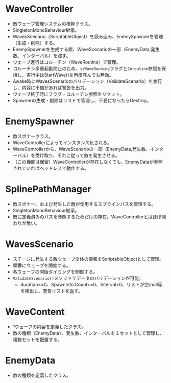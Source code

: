 

# WaveController
- 敵ウェーブ管理システムの根幹クラス。
- SingletonMonoBehaviour継承。
- WavesScenario（ScriptableObject）を読み込み、EnemySpawnerを管理（生成・削除）する。
- EnemySpawnerを生成する際、WaveScenarioの一部（EnemyData,発生数、インターバル）を渡す。
- ウェーブ進行はコルーチン（WaveRoutine）で管理。
- コルーチン多重起動防止のため、`isWaveRunning`フラグと`Coroutine`参照を保持し、実行中はStartWave()を再度呼んでも無効。
- Awake時にWavesScenarioのバリデーション（ValidateScenario）を実行し、内容に不備があれば警告を出力。
- ウェーブ終了時にフラグ・コルーチン参照をリセット。
- Spawnerの生成・削除はリストで管理し、不要になったらDestroy。

# EnemySpawner
- 敵スポナークラス。
- WaveControllerによってインスタンス化される。
- WaveControllerから、WaveScenarioの一部（EnemyData,発生数、インターバル）を受け取り、それに従って敵を発生させる。
- （この機能は保留）WaveControllerが存在しなくても、EnemyDataが参照されていればヘッドレスで動作する。

# SplinePathManager
- 敵スポナー、および発生した敵が使用するスプラインパスを管理する。
- SingletonMonoBehaviour継承。
- 既に定義済みのパスを参照するためだけの存在。WaveControllerとはほぼ関わりが無い。


# WavesScenario
- ステージに発生する敵ウェーブ全体の情報をScriptableObjectとして管理。
- 順番にウェーブを開始する。
- 各ウェーブの開始タイミングを制御する。
- `ValidateScenario()`メソッドでデータのバリデーションが可能。
    - duration<=0、SpawnInfo.Count<=0、Interval<0、リストが空/null等を検出し、警告リストを返す。

# WaveContent
- 1ウェーブの内容を定義したクラス。
- 敵の種類（EnemyData）、発生数、インターバルを１セットとして管理し、複数セットを配置する。

# EnemyData
- 敵の種類を定義したクラス。


